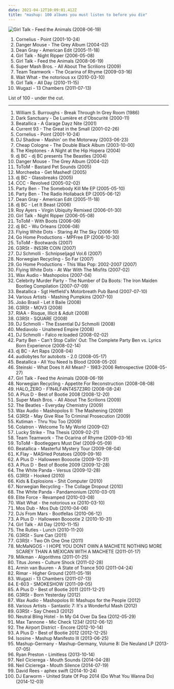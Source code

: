 ```yaml
---
date: 2021-04-12T10:09:01.412Z
title: "mashup: 100 albums you must listen to before you die"
---
```

![Girl Talk - Feed the Animals (2008-06-19)](http://coverartarchive.org/release/3754eba6-4b85-3586-9ddc-f8e8466d5819/2553358189-500.jpg "Girl Talk - Feed the Animals (2008-06-19)")
<ol class="albums">
<li data-cover="http://coverartarchive.org/release/d467e488-2fae-4175-918b-7c9d10f43737/2876340833-500.jpg" data-tags="japanese" role="button">Cornelius - Point (2001-10-24)</li>
<li data-cover="http://coverartarchive.org/release/0c34b423-f28f-4f00-8e10-01aedde37fb0/3126512797-500.jpg" data-tags="mashup" role="button">Danger Mouse - The Grey Album (2004-02)</li>
<li data-cover="http://coverartarchive.org/release/f978af36-d280-4961-b0f6-8f0f81f05c5d/22687128664-500.jpg" data-tags="mashup" role="button">Dean Gray - American Edit (2005-11-18)</li>
<li data-cover="http://coverartarchive.org/release/44fe85ee-f511-4c89-a156-3e9ed1ce1f5c/18646500835-500.jpg" data-tags="mashup" role="button">Girl Talk - Night Ripper (2006-05-08)</li>
<li data-cover="http://coverartarchive.org/release/3754eba6-4b85-3586-9ddc-f8e8466d5819/2553358189-500.jpg" data-tags="mashup" role="button">Girl Talk - Feed the Animals (2008-06-19)</li>
<li data-cover="http://coverartarchive.org/release/65fab700-7184-4a5e-95aa-0d9d81c99c8b/6303681284-500.jpg" data-tags="mashup" role="button">Super Mash Bros. - All About The Scrilions (2009)</li>
<li data-cover="http://coverartarchive.org/release/4d19db8d-9a9f-4748-89e3-ef3b67854901/8667655941-500.jpg" data-tags="mashup" role="button">Team Teamwork - The Ocarina of Rhyme (2009-03-16)</li>
<li data-cover="http://coverartarchive.org/release/983d24ea-ff28-4312-b2c6-082df6b8080c/11253903127-500.jpg" data-tags="mashup, us rap, dirty laundry, dj prophet, speed freaks, theme park family reunion" role="button">Wait What - the notorious xx (2010-03-10)</li>
<li data-cover="http://coverartarchive.org/release/7ad1171f-a1ef-49eb-bfff-f772a27a27b7/12945861593-500.jpg" data-tags="mashup" role="button">Girl Talk - All Day (2010-11-15)</li>
<li data-cover="http://coverartarchive.org/release/4b366639-a46f-4365-b099-0696ac86a625/4530939830-500.jpg" data-tags="rock, bastard pop" role="button">Wugazi - 13 Chambers (2011-07-13)</li>
</ol>
List of 100 - under the cut.
<!-- more -->

_________________

<ol class="albums">
<li data-cover="https://img.discogs.com/u48bAfwDNXVDmpUUMKn6gvn3vHU=/fit-in/600x561/filters:strip_icc():format(jpeg):mode_rgb():quality(90)/discogs-images/R-341857-1572904419-8928.jpeg.jpg" data-tags="experimental, avant-garde, spoken word, poetry" role="button">
William S. Burroughs - Break Through In Grey Room (1986)
</li>
<li data-cover="http://coverartarchive.org/release/b7da4b4f-31ae-408f-87de-18cf8fe8a4c7/22396327500-500.jpg" data-tags="gothic, neoclassical darkwave, ethereal, darkwave" role="button">
Dark Sanctuary - De Lumière et d'Obscurité (2000-11)
</li>
<li data-cover="http://coverartarchive.org/release/65d470f6-40e9-476a-b4eb-84f90c09823d/1935734488-500.jpg" data-tags="heavy metal, parody" role="button">
Beatallica - A Garage Dayz Nite (2001)
</li>
<li data-cover="http://coverartarchive.org/release/829bf613-eacb-4c9e-aae5-64e4f2fd0075/3618021827-500.jpg" data-tags="industrial, mashup, sound collage" role="button">
Current 93 - The Great in the Small (2001-02-26)
</li>
<li data-cover="http://coverartarchive.org/release/d467e488-2fae-4175-918b-7c9d10f43737/2876340833-500.jpg" data-tags="japanese" role="button">
Cornelius - Point (2001-10-24)
</li>
<li data-cover="https://img.discogs.com/H66EvinqildWqIFOtN3fCnZnKJo=/fit-in/600x535/filters:strip_icc():format(jpeg):mode_rgb():quality(90)/discogs-images/R-49824-1553253750-6396.jpeg.jpg" data-tags="mashup, adrien wayne" role="button">
DJ Shadow - Mashin' on the Motorway (2003-06-23)
</li>
<li data-cover="http://coverartarchive.org/release/33ba7e35-5da2-4df7-8d1c-bdc3ca86a10c/1896031580-500.jpg" data-tags="mashup" role="button">
Cheap Cologne - The Double Black Album (2003-10-00)
</li>
<li data-cover="http://coverartarchive.org/release/4a1ef9e3-09d9-41e6-8ff3-e8bf26860ae8/2086393798-500.jpg" data-tags="mashup" role="button">
The Kleptones - A Night at the Hip Hopera (2004)
</li>
<li data-cover="http://coverartarchive.org/release/6d0feb55-f674-4f67-a9b1-38ddcef7ee03/6623652263-500.jpg" data-tags="hip-hop, mashup, mash-up, beastles" role="button">
dj BC - dj BC presents The Beastles (2004)
</li>
<li data-cover="http://coverartarchive.org/release/0c34b423-f28f-4f00-8e10-01aedde37fb0/3126512797-500.jpg" data-tags="mashup" role="button">
Danger Mouse - The Grey Album (2004-02)
</li>
<li data-cover="https://via.placeholder.com/450" data-tags="mashup, mash-up, bastard pop, bootleg, beach boys, goran bregovic, bootlegsfr" role="button">
ToToM - Bastard Pet Sounds (2005)
</li>
<li data-cover="http://coverartarchive.org/release/df29181a-c07b-48de-8fc4-779d2da2c2c8/1249835443-500.jpg" data-tags="trip-hop, mashup" role="button">
Morcheeba - Get Mashed! (2005)
</li>
<li data-cover="http://coverartarchive.org/release/a31d15b3-fe32-445c-9640-675996c2cfaa/5210671358-500.jpg" data-tags="hip-hop" role="button">
dj BC - Glassbreaks (2005)
</li>
<li data-cover="http://coverartarchive.org/release/49fe3338-1d66-4dd2-bd0e-e4e9d475735a/4949418573-500.jpg" data-tags="mashup, mash-up" role="button">
CCC - Revolved (2005-02-02)
</li>
<li data-cover="http://coverartarchive.org/release/6d5ce5f9-94be-4391-9004-d52d6b4d8237/25415861968-500.jpg" data-tags="mashup, remix, mash-up, bastard pop, mash up, bootleg" role="button">
Party Ben - The Somebody Kill Me EP (2005-05-10)
</li>
<li data-cover="http://coverartarchive.org/release/3c4ed127-12e9-4211-96f9-b30ffc8e4a80/26945076277-500.jpg" data-tags="mashup, remix, mash-up, bastard pop, mash up, bootleg" role="button">
Party Ben - The Radio Hollaback EP (2005-06-12)
</li>
<li data-cover="http://coverartarchive.org/release/f978af36-d280-4961-b0f6-8f0f81f05c5d/22687128664-500.jpg" data-tags="mashup" role="button">
Dean Gray - American Edit (2005-11-18)
</li>
<li data-cover="http://coverartarchive.org/release/e196bd2e-7479-4530-8b59-e97616b5faf8/7335394760-500.jpg" data-tags="rock, rap, mashup, remix, mash-up, bastard pop, tribute, mash up, bootleg" role="button">
dj BC - Let It Beast (2006)
</li>
<li data-cover="http://coverartarchive.org/release/6defa980-f4b6-46ff-993e-e673e74b0881/17629080404-500.jpg" data-tags="jazz, soul, funk, mashup, remix, turntablist, remixed, deepsoul, soulmix, lightfingers" role="button">
Roy Ayers - Virgin Ubiquity Remixed (2006-01-30)
</li>
<li data-cover="http://coverartarchive.org/release/44fe85ee-f511-4c89-a156-3e9ed1ce1f5c/18646500835-500.jpg" data-tags="mashup" role="button">
Girl Talk - Night Ripper (2006-05-08)
</li>
<li data-cover="https://via.placeholder.com/450" data-tags="mash-up, nin" role="button">
ToToM - With Boots (2006-06)
</li>
<li data-cover="http://coverartarchive.org/release/0c85b688-bb18-4a0b-98e0-b00de0dabf2d/10835132377-500.jpg" data-tags="jazz, rap, blues, mashup, remix, mash-up, bastard pop, mash up, bootleg" role="button">
dj BC - Wu Orleans (2006-08)
</li>
<li data-cover="https://img.discogs.com/JnEQ_iQiMr0hnfqy4gwlA6dl3oA=/fit-in/600x337/filters:strip_icc():format(jpeg):mode_rgb():quality(90)/discogs-images/R-14646899-1578845476-8122.jpeg.jpg" data-tags="rock, mashup, remix, mash-up, bastard pop, mash up, bootleg" role="button">
Flying White Dots - Staring At The Sky (2006-10)
</li>
<li data-cover="https://img.discogs.com/RAbHEwlxh6gI1ANGhozk5qd8Ar8=/fit-in/600x600/filters:strip_icc():format(jpeg):mode_rgb():quality(90)/discogs-images/R-401995-1441834233-8113.jpeg.jpg" data-tags="mashup, mash-up, bastard pop, bootleg" role="button">
Go Home Productions - MPFree EP (2006-10-30)
</li>
<li data-cover="http://coverartarchive.org/release/09c33b9b-97e0-41c0-b803-f943affc9d16/18916348247-500.jpg" data-tags="mashup, mash-up, bastard pop, bootleg, metallica, bootlegsfr" role="button">
ToToM - Bootwards (2007)
</li>
<li data-cover="http://coverartarchive.org/release/5cfc99cd-0819-44e9-9369-ecf3ac06c7d2/1310957308-500.jpg" data-tags="mashup, remix, mash-up, bastard pop, mash up, bootleg" role="button">
G3RSt - INS3Rt COIN (2007)
</li>
<li data-cover="http://coverartarchive.org/release/c0682a67-daeb-4847-8d71-57a162b76f19/28552625443-500.jpg" data-tags="mashup, remix, mash-up, bastard pop, mash up, bootleg" role="button">
DJ Schmolli - Schnipseljagd Vol.6 (2007)
</li>
<li data-cover="https://img.discogs.com/eIjxAmK09b6varLn6yDuhSUpKzY=/fit-in/500x500/filters:strip_icc():format(jpeg):mode_rgb():quality(90)/discogs-images/R-4275264-1360425062-7883.png.jpg" data-tags="mashup" role="button">
Norwegian Recycling - So Far (2007)
</li>
<li data-cover="http://coverartarchive.org/release/bc596536-6fbe-4d13-b03d-86cd7f8b2f3c/6946067652-500.jpg" data-tags="mashup" role="button">
Go Home Productions - This Was Pop: 2002-2007 (2007)
</li>
<li data-cover="https://img.discogs.com/JnEQ_iQiMr0hnfqy4gwlA6dl3oA=/fit-in/600x337/filters:strip_icc():format(jpeg):mode_rgb():quality(90)/discogs-images/R-14646899-1578845476-8122.jpeg.jpg" data-tags="rock, mashup, remix, mash-up, bastard pop, mash up, bootleg" role="button">
Flying White Dots - At War With The Misfits (2007-02)
</li>
<li data-cover="http://coverartarchive.org/release/16da2d74-f623-4998-ad72-f55ac2806189/3639868054-500.jpg" data-tags="metal, rock, mashup, remix, mash-up, bastard pop, mash up, bootleg" role="button">
Wax Audio - Mashopolos (2007-04)
</li>
<li data-cover="http://coverartarchive.org/release/18199980-041a-4d75-ba23-e9e195277af6/1327992978-500.jpg" data-tags="metal, mashup" role="button">
Celebrity Murder Party - The Number of Da Boots: The Iron Maiden Bootleg Compilation (2007-07-09)
</li>
<li data-cover="http://coverartarchive.org/release/e0d19374-a06c-3aa0-9f85-bbccd222ec81/1935775885-500.jpg" data-tags="heavy metal, mashup, comedy" role="button">
Beatallica - Sgt Hetfield's Motorbreath Pub Band (2007-07-10)
</li>
<li data-cover="http://coverartarchive.org/release/1508b4d4-7825-43ef-bfd0-97def7dd9d12/7713671002-500.jpg" data-tags="mashup" role="button">
Various Artists - Mashing Pumpkins (2007-10)
</li>
<li data-cover="https://img.discogs.com/q942JeAHbzVevcvzDYbLnMSCSbI=/fit-in/312x313/filters:strip_icc():format(jpeg):mode_rgb():quality(90)/discogs-images/R-3784858-1344293871-5614.jpeg.jpg" data-tags="mashup, brazilian, the beatles, funk carioca" role="button">
João Brasil - Let it Baile (2008)
</li>
<li data-cover="http://coverartarchive.org/release/6835f50d-98c0-4abb-9e88-d892e72f6c78/1310957425-500.jpg" data-tags="mashup, remix, mash-up, bastard pop, mash up, bootleg" role="button">
G3RSt - MOV3 (2008)
</li>
<li data-cover="https://via.placeholder.com/450" data-tags="disco, funk, mashup, remix, mash-up, bastard pop, bootleg" role="button">
RIAA - Risque, Illicit & Adult (2008)
</li>
<li data-cover="http://coverartarchive.org/release/9f092d2c-a4b5-4f96-a76e-b8ed900c290a/1310919293-500.jpg" data-tags="mashup" role="button">
G3RSt - SQUARE (2008)
</li>
<li data-cover="http://coverartarchive.org/release/b5c95d50-eade-41c4-9917-206991677aca/14782403759-500.jpg" data-tags="mashup, remix, mash-up, bastard pop, mash up, bootleg" role="button">
DJ Schmolli - The Essential DJ Schmolli (2008)
</li>
<li data-cover="https://img.discogs.com/AQKu_eEkWbUR3bTERjCc_02VJYU=/fit-in/600x593/filters:strip_icc():format(jpeg):mode_rgb():quality(90)/discogs-images/R-1977876-1436077939-9670.jpeg.jpg" data-tags="ethereal" role="button">
Mediavolo - Unaltered Empire (2008)
</li>
<li data-cover="http://coverartarchive.org/release/8dff79f1-4cae-47b3-a227-c99543d20171/2086452123-500.jpg" data-tags="rock, mashup, remix, mash-up, bastard pop, tribute, mash up, bootleg" role="button">
DJ Schmolli - Falco re:loaded (2008-02-02)
</li>
<li data-cover="http://coverartarchive.org/release/f837b9a5-9797-49a4-b2bc-ca41cbd7fbcc/21726856094-500.jpg" data-tags="mashup, remix, mash-up, bastard pop, mash up, bootleg" role="button">
Party Ben - Can't Stop Callin' Out: The Complete Party Ben vs. Lyrics Born Experience (2008-02-14)
</li>
<li data-cover="http://coverartarchive.org/release/683cec41-69ef-4d75-964d-47690eb5b94d/6955979501-500.jpg" data-tags="hip-hop, electronic, drum and bass, mashup, breakbeat" role="button">
dj BC - Art Raps (2008-04)
</li>
<li data-cover="https://via.placeholder.com/450" data-tags="mashup" role="button">
audiobytes for autobots - 2.0 (2008-05-17)
</li>
<li data-cover="https://img.discogs.com/NnUtQ0lWGn5r4POGF3XGyYRJdd0=/fit-in/500x500/filters:strip_icc():format(jpeg):mode_rgb():quality(90)/discogs-images/R-2813704-1302198745.jpeg.jpg" data-tags="heavy metal, mashup, comedy" role="button">
Beatallica - All You Need Is Blood (2008-05-20)
</li>
<li data-cover="http://coverartarchive.org/release/65a4550e-6a4a-47f2-a015-32cc6f1ee587/15833473274-500.jpg" data-tags="hip hop, electro, turntablism, mashup, plunderphonics, av2008, oldschoolson" role="button">
Steinski - What Does It All Mean? - 1983-2006 Retrospective (2008-05-27)
</li>
<li data-cover="http://coverartarchive.org/release/3754eba6-4b85-3586-9ddc-f8e8466d5819/2553358189-500.jpg" data-tags="mashup" role="button">
Girl Talk - Feed the Animals (2008-06-19)
</li>
<li data-cover="http://coverartarchive.org/release/0b324f6d-72b9-497f-a222-b1657c689685/3840909019-500.jpg" data-tags="mashup" role="button">
Norwegian Recycling - Appetite For Reconstruction (2008-08-08)
</li>
<li data-cover="http://coverartarchive.org/release/bb7daaf6-30ca-4b73-b8e0-31e612780eec/16619667152-500.jpg" data-tags="mashup, nin, nine inch nails, final fantasy, video games, year zero" role="button">
HALO_ZERO - F1N4LF4NT4S7Z3R0 (2008-08-24)
</li>
<li data-cover="http://coverartarchive.org/release/16b17bd5-accf-4cb9-912d-be1378ae984d/2088057472-500.jpg" data-tags="mashup" role="button">
A Plus D - Best of Bootie 2008 (2008-12-20)
</li>
<li data-cover="http://coverartarchive.org/release/65fab700-7184-4a5e-95aa-0d9d81c99c8b/6303681284-500.jpg" data-tags="mashup" role="button">
Super Mash Bros. - All About The Scrilions (2009)
</li>
<li data-cover="http://coverartarchive.org/release/21d4e6c1-666e-42d4-a42c-eb81769e1dae/13431240066-500.jpg" data-tags="alternate universe" role="button">
The Beatles - Everyday Chemistry (2009)
</li>
<li data-cover="http://coverartarchive.org/release/0ef3b8d8-0163-4733-8d23-e186261d51fb/3639874041-500.jpg" data-tags="rock, mashup, remix, mash-up, bastard pop, mash up, bootleg" role="button">
Wax Audio - Mashopolos II: The Mashening (2009)
</li>
<li data-cover="http://coverartarchive.org/release/204713d9-5d1a-4bc0-84f1-cf33ca400ff1/1310957653-500.jpg" data-tags="mashup, remix, mash-up, bastard pop, mash up, bootleg" role="button">
G3RSt - May Give Rise To Criminal Prosecution (2009)
</li>
<li data-cover="https://img.discogs.com/8d8f8f69c0b35de09d8b8b063a3d2cd54dd9e234/images/spacer.gif" data-tags="10s" role="button">
Kutiman - Thru You Too (2009)
</li>
<li data-cover="https://via.placeholder.com/450" data-tags="chill, mashup, mash-up, colatron" role="button">
Colatron - Welcome To My World (2009-02)
</li>
<li data-cover="https://img.discogs.com/iJUwQR2XXm09q3vyBLoL_J7ZhIA=/fit-in/600x600/filters:strip_icc():format(jpeg):mode_rgb():quality(90)/discogs-images/R-3868177-1347544506-6853.jpeg.jpg" data-tags="mashup, sound collage" role="button">
Lucky Strike - Tha Thesis (2009-02-21)
</li>
<li data-cover="http://coverartarchive.org/release/4d19db8d-9a9f-4748-89e3-ef3b67854901/8667655941-500.jpg" data-tags="mashup" role="button">
Team Teamwork - The Ocarina of Rhyme (2009-03-16)
</li>
<li data-cover="http://coverartarchive.org/release/601df333-c460-455e-a6ab-983d76a01fb0/5570129605-500.jpg" data-tags="mashup" role="button">
ToToM - Bootleggers Must Die! (2009-05-09)
</li>
<li data-cover="http://coverartarchive.org/release/12f954b9-ae94-4ed3-9d29-9296e74a7afb/1795854551-500.jpg" data-tags="heavy metal, metal, cover, mashup, remix, mash-up, bastard pop, the beatles, parody, bootleg, 2000s, sample, joke" role="button">
Beatallica - Masterful Mystery Tour (2009-08-04)
</li>
<li data-cover="http://coverartarchive.org/release/c391bb40-5be0-4308-824c-ba5159ad6d8e/17400181551-500.jpg" data-tags="rap, free, mashup" role="button">
K.Flay - MASHed Potatoes (2009-09-16)
</li>
<li data-cover="http://coverartarchive.org/release/7ddc2135-843c-48d8-a5fe-dfa27a04dd7e/3975024633-500.jpg" data-tags="mashup, mash-up, bastard pop, mash up, bootleg, halloween, halloween mashup" role="button">
A Plus D - Halloween Booootie (2009-10-31)
</li>
<li data-cover="http://coverartarchive.org/release/38aece60-1b76-4108-827c-37ab67d87f61/3458438160-500.jpg" data-tags="mashup, remix, mash-up, bastard pop, mash up, bootleg" role="button">
A Plus D - Best of Bootie 2009 (2009-12-28)
</li>
<li data-cover="http://coverartarchive.org/release/3bd7bcc1-fce1-48a4-95cf-b8d01ee4d015/5764862592-500.jpg" data-tags="mashup, party" role="button">
The White Panda - Versus (2009-12-28)
</li>
<li data-cover="http://coverartarchive.org/release/48541b1b-8951-4989-88a8-5258f4c6b898/1310957766-500.jpg" data-tags="mashup, remix, mash-up, bastard pop, mash up, bootleg" role="button">
G3RSt - Hooked (2010)
</li>
<li data-cover="http://coverartarchive.org/release/0fc09d3f-052c-449e-ba9c-c74bd46c0731/8640447599-500.jpg" data-tags="mashup, bastard pop" role="button">
Kids & Explosions - Shit Computer (2010)
</li>
<li data-cover="http://coverartarchive.org/release/a26a9fd5-6750-4b21-8b72-0cae2e8e8f53/15664273245-500.jpg" data-tags="mashup" role="button">
Norwegian Recycling - The Collage Dropout (2010)
</li>
<li data-cover="http://coverartarchive.org/release/e3a4f52d-a657-4a14-82b8-bfad664532ee/5764867486-500.jpg" data-tags="dance, upbeat, mashup, party" role="button">
The White Panda - Pandamonium (2010-03-01)
</li>
<li data-cover="https://img.discogs.com/6lfntveo34SQkNvhpW-kt4F-vZc=/fit-in/500x503/filters:strip_icc():format(jpeg):mode_rgb():quality(90)/discogs-images/R-2273050-1273703119.jpeg.jpg" data-tags="mashup, breaks, breakbeat, re-edits, nuskool breaks, re-edit, hijack, propellerheads, stanton warriors, blaze, elite force, 6blocc, bar9, calvertron, daniele papini, datsik, excision, hatiras, plump djs, redlight, roland clarke, tim green, toob, bassbin twins, dylan rhymes, harnessnoise, jelo, lee coombs, meat katie, popof, revamps, rogue element, wolfgang gartner" role="button">
Elite Force - Revamped (2010-03-08)
</li>
<li data-cover="http://coverartarchive.org/release/983d24ea-ff28-4312-b2c6-082df6b8080c/11253903127-500.jpg" data-tags="mashup, us rap, dirty laundry, dj prophet, speed freaks, theme park family reunion" role="button">
Wait What - the notorious xx (2010-03-10)
</li>
<li data-cover="http://coverartarchive.org/release/e57a76d5-b19e-4058-aa61-8df844341346/5504474187-500.jpg" data-tags="dub, remix" role="button">
Mos Dub - Mos Dub (2010-04-06)
</li>
<li data-cover="http://coverartarchive.org/release/789461b1-f91e-4b10-8fb5-f494335f0320/2046346536-500.jpg" data-tags="mashup, remix, mash-up, bastard pop, mash up, bootleg" role="button">
DJs From Mars - Bootfellas (2010-06-12)
</li>
<li data-cover="http://coverartarchive.org/release/ba238265-c556-49f6-b782-e40341feb4f0/4051779686-500.jpg" data-tags="mashup, remix, mash-up, party, bastard pop, mash up, bootleg, halloween, halloween mashup" role="button">
A Plus D - Halloween Booootie 2 (2010-10-31)
</li>
<li data-cover="http://coverartarchive.org/release/7ad1171f-a1ef-49eb-bfff-f772a27a27b7/12945861593-500.jpg" data-tags="mashup" role="button">
Girl Talk - All Day (2010-11-15)
</li>
<li data-cover="http://coverartarchive.org/release/48c1b52c-6e0b-4cec-9e4e-edaddf750791/28757993153-500.jpg" data-tags="baroque pop, psychedelic pop, mashup, rock and roll, merseybeat" role="button">
The Rutles - Lunch (2010-11-20)
</li>
<li data-cover="http://coverartarchive.org/release/5b603e92-8e1c-424c-a45c-73c9d3b2313a/1310957919-500.jpg" data-tags="mashup, remix, mash-up, bastard pop, mash up, bootleg" role="button">
G3RSt - Sure Can (2011)
</li>
<li data-cover="http://coverartarchive.org/release/15bc3831-07dc-4461-b170-9f6993b3d1fa/1310958085-500.jpg" data-tags="mashup, remix, mash-up, bastard pop, mash up, bootleg" role="button">
G3RSt - Two Oh One One (2011)
</li>
<li data-cover="http://coverartarchive.org/release/9d71415f-9083-41b3-83a2-892188739bbf/1734612975-500.jpg" data-tags="noise, mashup, speedcore, gabber, sampling, mashcore" role="button">
McMaNGOS - I HOPE YOU DONT OWN A MACHETE NOTHING MORE SCAREY THAN A MEXICAN WITH A MACHETE (2011-01-17)
</li>
<li data-cover="http://coverartarchive.org/release/aefac471-abb5-4496-8fd0-5be2a4296b76/5779039713-500.jpg" data-tags="mashup" role="button">
Milkman - Algorithms (2011-01-25)
</li>
<li data-cover="http://coverartarchive.org/release/b75e7dee-c8b5-466c-8771-29e37bda52fa/18626419728-500.jpg" data-tags="mashup" role="button">
Titus Jones - Culture Shock (2011-02-28)
</li>
<li data-cover="http://coverartarchive.org/release/326462c7-e452-4efc-bcda-9413949df479/25839874760-500.jpg" data-tags="trance, electronic, dance, mashup, progressive trance, dutch, vocal trance, melodic trance, uplifting trance, armin van buuren, asot, trance classics, armada" role="button">
Armin van Buuren - A State of Trance 500 (2011-04-24)
</li>
<li data-cover="https://img.discogs.com/s6VpzYJS0gsO2dIEMrsxMMpESCI=/fit-in/200x200/filters:strip_icc():format(jpeg):mode_rgb():quality(90)/discogs-images/R-3752451-1342959659-5484.jpeg.jpg" data-tags="hip-hop, electronic, experimental, usa, solo, mashup, american, mash-up, crossover, american underground, columbus, chillwave, 10s, free music, solo artist, america, sound collage, netaudio, plunderphonics, one-man-band, glo-fi, bandcamp, free albums, cut and paste, free album, solo project, webaudio, self-released, usa underground" role="button">
Rimar - Higher Ground (2011-05-19)
</li>
<li data-cover="http://coverartarchive.org/release/4b366639-a46f-4365-b099-0696ac86a625/4530939830-500.jpg" data-tags="rock, bastard pop" role="button">
Wugazi - 13 Chambers (2011-07-13)
</li>
<li data-cover="https://img.discogs.com/SgTwa_bSrVya6zHeo-lyvFKWFK4=/fit-in/600x600/filters:strip_icc():format(jpeg):mode_rgb():quality(90)/discogs-images/R-7899678-1451242971-9320.jpeg.jpg" data-tags="experimental, mashup, mash-up" role="button">
E-603 - SMOKESHOW (2011-09-05)
</li>
<li data-cover="http://coverartarchive.org/release/7f9f5108-082b-4c40-854a-1ed088aa0272/11478146363-500.jpg" data-tags="mashup, remix, mash-up, bastard pop, mash up, bootleg" role="button">
A Plus D - Best of Bootie 2011 (2011-12-21)
</li>
<li data-cover="http://coverartarchive.org/release/53e1ab87-7f3d-476a-91a7-bd071766c5ce/3142830090-500.jpg" data-tags="mashup, remix, mash-up, bastard pop, mash up, bootleg" role="button">
G3RSt - Born Yesterday (2012)
</li>
<li data-cover="http://coverartarchive.org/release/4acf49e2-dc03-4d24-8ee3-88ef4a5cbdda/1506408526-500.jpg" data-tags="mashup" role="button">
Wax Audio - Mashopolos III: Mashups for the People (2012)
</li>
<li data-cover="http://coverartarchive.org/release/42cc7cc4-d6e9-4382-85c0-a2f92e48fb74/2885862100-500.jpg" data-tags="christmas, mashup, mash-up, bastard pop, mash up, bootleg, christmas mashup" role="button">
Various Artists - Santastic 7: It's a Wonderful Mash (2012)
</li>
<li data-cover="http://coverartarchive.org/release/62b7ca16-3c46-4320-b5df-b4930e432458/1310958298-500.jpg" data-tags="mashup, remix, mash-up, bastard pop, mash up, bootleg" role="button">
G3RSt - Say Chees3 (2012)
</li>
<li data-cover="http://coverartarchive.org/release/5038347d-66c6-464e-8a83-60790560fdec/1676725109-500.jpg" data-tags="hip-hop, mashup, 1000 albums to hear before you die, thank you based jeff" role="button">
Neutral Bling Hotel - In My G4 Over Da Sea (2012-05-29)
</li>
<li data-cover="https://img.discogs.com/aNAQkcIEJiUaNJObjtGVs3pvT1w=/fit-in/565x600/filters:strip_icc():format(jpeg):mode_rgb():quality(90)/discogs-images/R-5447333-1393599478-7287.jpeg.jpg" data-tags="mashup" role="button">
Max Tannone - Mic Check 1234! (2012-06-12)
</li>
<li data-cover="http://coverartarchive.org/release/c75adf9d-26b0-432e-bd8b-fe71757db9d3/8732636279-500.jpg" data-tags="electronic, hip hop, dance, mashup, mash-up, bastard pop, mashups, the airport distric" role="button">
The Airport District - Encore (2012-10-14)
</li>
<li data-cover="http://coverartarchive.org/release/a56d3155-e231-40c5-8387-c793ef4d25e2/2955728392-500.jpg" data-tags="mashup, remix, mash-up, bastard pop, mash up, bootleg" role="button">
A Plus D - Best of Bootie 2012 (2012-12-25)
</li>
<li data-cover="http://coverartarchive.org/release/57ea99ef-fc5c-485f-8b95-3454c6ea9e6e/5295505369-500.jpg" data-tags="electronic, pop, dance, mashup, remix, mash-up, bastard pop" role="button">
Isosine - Mashup Manifesto III (2013-06-25)
</li>
<li data-cover="http://coverartarchive.org/release/85a8c221-ccdb-46be-8467-3ea303b92766/4550917955-500.jpg" data-tags="mashup, 10s" role="button">
Mashup-Germany - Mashup-Germany, Volume 8: Die Neuland LP (2013-07-05)
</li>
<li data-cover="http://coverartarchive.org/release/04806e4f-7ae6-415c-85ea-8f0117dab854/5460400310-500.jpg" data-tags="trance, dub, uk, dubstep, dance, mashup, club, remix, mix, united kingdom, florence and the machine, you got the love" role="button">
Ryan Preston - Limitless (2013-10-14)
</li>
<li data-cover="http://coverartarchive.org/release/4cf59394-234a-47db-8b2e-c82a3ff0dcaa/7170443724-500.jpg" data-tags="mashup" role="button">
Neil Cicierega - Mouth Sounds (2014-04-28)
</li>
<li data-cover="http://coverartarchive.org/release/e74e64d2-4746-47d0-8755-b687a2679d4b/7905896227-500.jpg" data-tags="mashup, plunderphonics" role="button">
Neil Cicierega - Mouth Silence (2014-07-19)
</li>
<li data-cover="http://coverartarchive.org/release/4cda9a44-8adb-4807-9b5c-aefff7c9df6b/8741539510-500.jpg" data-tags="mashup" role="button">
David Rees - aphex swift (2014-10-24)
</li>
<li data-cover="https://via.placeholder.com/450" data-tags="mashup, dj, earworm, dj earworm, do what you wanna do, united states of pop, united states of pop 2014" role="button">
DJ Earworm - United State Of Pop 2014 (Do What You Wanna Do) (2014-12-03)
</li>
</ol>